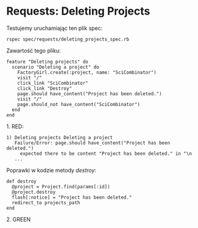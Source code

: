 # Requests: Deleting Projects

Testujemy uruchamiając ten plik spec:

    rspec spec/requests/deleting_projects_spec.rb

Zawartość tego pliku:

    feature "Deleting projects" do
      scenario "Deleting a project" do
        FactoryGirl.create(:project, name: "SciCombinator")
        visit "/"
        click_link "SciCombinator"
        click_link "Destroy"
        page.should have_content("Project has been deleted.")
        visit "/"
        page.should_not have_content("SciCombinator")
      end
    end

1\. RED:

    1) Deleting projects Deleting a project
       Failure/Error: page.should have_content("Project has been deleted.")
         expected there to be content "Project has been deleted." in "\n
       ...

Poprawki w kodzie metody *destroy*:

    def destroy
      @project = Project.find(params[:id])
      @project.destroy
      flash[:notice] = "Project has been deleted."
      redirect_to projects_path
    end

2\. GREEN
